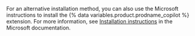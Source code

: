 For an alternative installation method, you can also use the Microsoft instructions to install the {% data variables.product.prodname_copilot %} extension. For more information, see [Installation instructions](https://learn.microsoft.com/en-gb/visualstudio/ide/visual-studio-github-copilot-extension?view=vs-2022#installation-instructions) in the Microsoft documentation.
